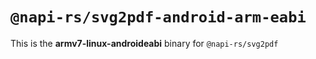 # `@napi-rs/svg2pdf-android-arm-eabi`

This is the **armv7-linux-androideabi** binary for `@napi-rs/svg2pdf`
